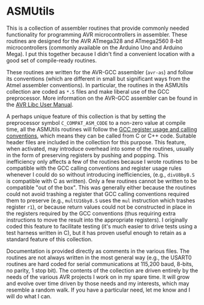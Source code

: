 # ASMUtils

This is a collection of assembler routines that provide commonly needed functionality
for programming AVR microcontrollers in assembler.  These routines are designed for the
AVR ATmega328 and ATmega2560 8-bit microcontrollers (commonly available on the Arduino Uno and
Arduino Mega).  I put this together because I didn't find a convenient location with a good set
of compile-ready routines.

These routines are written for the AVR-GCC assembler (`avr-as`) and follow its conventions (which are
different in small but significant ways from the Atmel assembler conventions).  In particular, the routines
in the ASMUtils collection are coded as `*.S` files and make liberal use of the GCC preprocessor.  More
information on the AVR-GCC assembler can be found in the
[AVR Libc User Manual](http://www.nongnu.org/avr-libc/user-manual/pages.html).

A perhaps unique feature of this collection is that by setting the preprocessor symbol `C_COMPAT_ASM_CODE` to
a non-zero value at compile time, all the ASMUtils routines will follow the
[GCC register usage and calling conventions](http://www.nongnu.org/avr-libc/user-manual/FAQ.html#faq_reg_usage),
which means they can be called from C or C++ code.  Suitable header files are included in the collection for this
purpose.  This feature, when activated, may introduce overhead into some of the routines,
usually in the form of preserving registers by pushing and popping.  This inefficiency only affects a few
of the routines because I wrote routines to be compatible with the GCC calling conventions and
register usage rules whenever I could do so without introducing inefficiencies, (e.g., `divU8by8.S`
is compatible with C as written).  Only a few routines cannot be written to be compatible "out of the box".  This
was generally either because the routines could not avoid trashing a register that GCC calling conventions required
them to preserve (e.g., `multU16by8.S` uses the `mul` instruction which trashes register `r1`), or
because return values could not be constructed in place in the registers required by the GCC conventions (thus
requiring extra instructions to move the result into the appropriate registers).
I originally coded this feature to facilitate testing (it's much easier to drive tests using a test harness
written in C), but it has proven useful enough to retain as a standard feature of this collection.

Documentation is provided directly as comments in the various files.  The routines are not
always written in the most general way (e.g., the USART0 routines are hard coded for serial communications at
115,200 baud, 8-bits, no parity, 1 stop bit).  The contents of the
collection are driven entirely by the needs of the various AVR projects I work on in my spare time.  It will
grow and evolve over time driven by those needs and my interests, which may resemble a random walk. If you
have a particular need, let me know and I will do what I can.




